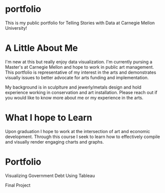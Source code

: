 # portfolio
This is my public portfolio for Telling Stories with Data at Carnegie Mellon University!

# A Little About Me
I'm new at this but really enjoy data visualization. I'm currently pursing a Master's at Carnegie Mellon and hope to work in public art management. This portfolio is representative of my interest in the arts and demonstrates visually issues to better advocate for arts funding and implementation.

My background is in sculplture and jewerly/metals design and hold experience working in conservation and art installation.  Please reach out if you would like to know more about me or my experience in the arts.

# What I hope to Learn
Upon graduation I hope to work at the intersection of art and economic development. Through this course I seek to learn how to effectively compile and visually render engaging charts and graphs. 

# Portfolio
Visualizing Government Debt Using Tableau

Final Project

